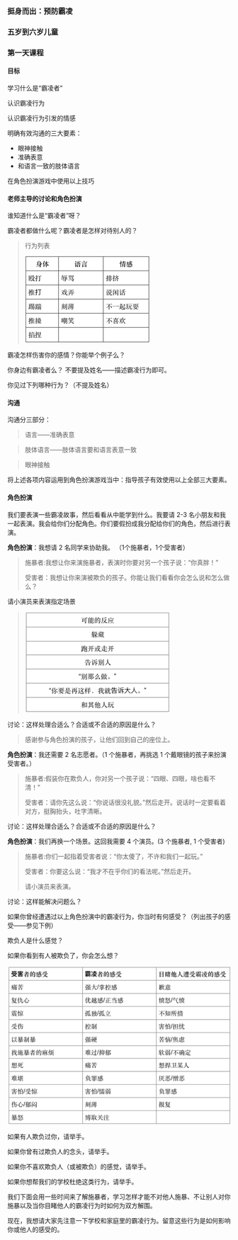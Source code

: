 ### 挺身而出：预防霸凌

### 五岁到六岁儿童

### 第一天课程

#### 目标

学习什么是“霸凌者”

认识霸凌行为

认识霸凌行为引发的情感

明确有效沟通的三大要素：

* 眼神接触
* 准确表意
* 和语言一致的肢体语言

在角色扮演游戏中使用以上技巧

#### 老师主导的讨论和角色扮演

谁知道什么是“霸凌者”呀？

霸凌者都做什么呢？霸凌者是怎样对待别人的？

> 行为列表
> 
> ![](/assets/QQ20160724-0.png)

霸凌怎样伤害你的感情？你能举个例子么？

你身边有霸凌者么？ 不要提及姓名——描述霸凌行为即可。

你见过下列哪种行为？（不提及姓名）

#### 沟通

沟通分三部分：

> 语言——准确表意

> 肢体语言——肢体语言要和语言表意一致

> 眼神接触

将上述各项内容运用到角色扮演游戏当中：指导孩子有效使用以上全部三大要素。

#### 角色扮演

我们要表演一些霸凌故事，然后看看从中能学到什么。我要请 2-3 名小朋友和我一起表演。我会给你们分配角色。你们要假扮成我分配给你们的角色，然后进行表演。

**角色扮演**：我想请 2 名同学来协助我。 （1个施暴者，1个受害者）

> 施暴者:我想让你来演施暴者，表演时你要对另一个孩子说：“你真胖！”
> 
> 受害者：我想让你来演被欺负的孩子。你能让我们看看你会怎么说和怎么做么？

请小演员来表演指定场景

> ![](/assets/QQ20160724-1.png)

讨论：这样处理合适么？合适或不合适的原因是什么？

> 感谢参与角色扮演的孩子，让他们回到自己的座位上。

**角色扮演**：我还需要 2 名志愿者。（1 个施暴者，再挑选 1 个戴眼镜的孩子来扮演受害者。）

> 施暴者:假装你在欺负人，你对另一个孩子说：“四眼、四眼，啥也看不清！”
> 
> 受害者：请你先这么说：“你说话很没礼貌。”然后走开。说话时一定要看着对方，挺胸抬头，吐字清晰。

讨论：这样处理合适么？合适或不合适的原因是什么？

**角色扮演**：我们再换一个场景。这回我需要 4 个演员。\(3 个施暴者, 1 个受害者\)

> 施暴者:你们一起指着受害者说：“你太傻了，不许和我们一起玩。”
> 
> 受害者：你要这么说：“我才不在乎你们的看法呢。”然后走开。
> 
> 请小演员来表演。

讨论：这样能解决问题么？

如果你曾经遭遇过以上角色扮演中的霸凌行为，你当时有何感受？（列出孩子的感受——参见下例）

欺负人是什么感觉？

如果你看到有人被欺负了，你会怎么想？

![](/assets/QQ20160724-2.png)

如果有人欺负过你，请举手。 

如果你曾有过欺负人的念头，请举手。

如果你不喜欢欺负人（或被欺负）的感觉，请举手。

如果你想帮我们的学校杜绝这类行为，请举手。

我们下面会用一些时间来了解施暴者，学习怎样才能不对他人施暴、不让别人对你施暴以及当你目睹他人的霸凌行为时如何为双方解围。

现在，我想请大家先注意一下学校和家庭里的霸凌行为。留意这些行为是如何影响你或他人的感受的。
